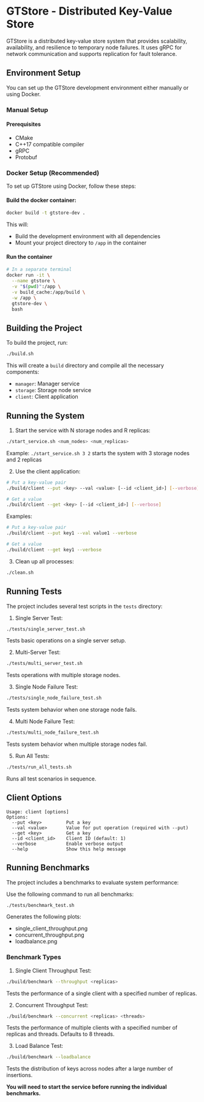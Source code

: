# GTStore - Distributed Key-Value Store

GTStore is a distributed key-value store system that provides scalability, availability, and resilience to temporary node failures. It uses gRPC for network communication and supports replication for fault tolerance.

## Environment Setup

You can set up the GTStore development environment either manually or using Docker.

### Manual Setup

#### Prerequisites

- CMake
- C++17 compatible compiler
- gRPC
- Protobuf

### Docker Setup (Recommended)

To set up GTStore using Docker, follow these steps:

#### Build the docker container:
```bash
docker build -t gtstore-dev .
```

This will:
- Build the development environment with all dependencies
- Mount your project directory to `/app` in the container

#### Run the container
```bash
# In a separate terminal
docker run -it \
  --name gtstore \
  -v "$(pwd)":/app \
  -v build_cache:/app/build \
  -w /app \
  gtstore-dev \
  bash
```

## Building the Project

To build the project, run:

```bash
./build.sh
```

This will create a `build` directory and compile all the necessary components:
- `manager`: Manager service
- `storage`: Storage node service
- `client`: Client application

## Running the System

1. Start the service with N storage nodes and R replicas:
```bash
./start_service.sh <num_nodes> <num_replicas>
```
Example: `./start_service.sh 3 2` starts the system with 3 storage nodes and 2 replicas

2. Use the client application:
```bash
# Put a key-value pair
./build/client --put <key> --val <value> [--id <client_id>] [--verbose]

# Get a value
./build/client --get <key> [--id <client_id>] [--verbose]
```

Examples:
```bash
# Put a key-value pair
./build/client --put key1 --val value1 --verbose

# Get a value
./build/client --get key1 --verbose
```

3. Clean up all processes:
```bash
./clean.sh
```

## Running Tests

The project includes several test scripts in the `tests` directory:

1. Single Server Test:
```bash
./tests/single_server_test.sh
```
Tests basic operations on a single server setup.

2. Multi-Server Test:
```bash
./tests/multi_server_test.sh
```
Tests operations with multiple storage nodes.

3. Single Node Failure Test:
```bash
./tests/single_node_failure_test.sh
```
Tests system behavior when one storage node fails.

4. Multi Node Failure Test:
```bash
./tests/multi_node_failure_test.sh
```
Tests system behavior when multiple storage nodes fail.

5. Run All Tests:
```bash
./tests/run_all_tests.sh
```
Runs all test scenarios in sequence.

## Client Options

```
Usage: client [options]
Options:
  --put <key>         Put a key
  --val <value>       Value for put operation (required with --put)
  --get <key>         Get a key
  --id <client_id>    Client ID (default: 1)
  --verbose           Enable verbose output
  --help              Show this help message
```

## Running Benchmarks

The project includes a benchmarks to evaluate system performance:

Use the following command to run all benchmarks:
```bash
./tests/benchmark_test.sh
```

Generates the following plots:
- single_client_throughput.png
- concurrent_throughput.png
- loadbalance.png

### Benchmark Types

1. Single Client Throughput Test:
```bash
./build/benchmark --throughput <replicas>
```
Tests the performance of a single client with a specified number of replicas.

2. Concurrent Throughput Test:
```bash
./build/benchmark --concurrent <replicas> <threads>
```
Tests the performance of multiple clients with a specified number of replicas and threads. Defaults to 8 threads.

3. Load Balance Test:
```bash
./build/benchmark --loadbalance
```
Tests the distribution of keys across nodes after a large number of insertions.

**You will need to start the service before running the individual benchmarks.**